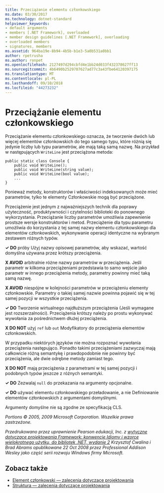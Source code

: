```yaml
---
title: Przeciążanie elementu członkowskiego
ms.date: 03/30/2017
ms.technology: dotnet-standard
helpviewer_keywords:
- default arguments
- members [.NET Framework], overloaded
- member design guidelines [.NET Framework], overloading
- overloaded members
- signatures, members
ms.assetid: 964ba19e-8b94-4b5b-b1e3-5a0b531a0bb1
author: rpetrusha
ms.author: ronpet
ms.openlocfilehash: 2127497d294cbfd4e1bb24d033f432378627ff13
ms.sourcegitcommit: 4b6490b2529707627ad77c3a43fbe64120397175
ms.translationtype: MT
ms.contentlocale: pl-PL
ms.lasthandoff: 09/10/2018
ms.locfileid: "44273232"
---
```

# <a name="member-overloading"></a>Przeciążanie elementu członkowskiego
Przeciążanie elementu członkowskiego oznacza, że tworzenie dwóch lub więcej elementów członkowskich do tego samego typu, które różnią się jedynie liczby lub typu parametrów, ale mają taką samą nazwę. Na przykład w następujących `WriteLine` jest przeciążona metoda:  
  
```  
public static class Console {  
    public void WriteLine();  
    public void WriteLine(string value);  
    public void WriteLine(bool value);  
    ...  
}  
```  
  
 Ponieważ metody, konstruktorów i właściwości indeksowanych może mieć parametrów, tylko te elementy Członkowskie mogą być przeciążone.  
  
 Przeciążenie jest jednym z najważniejszych technik dla poprawy użyteczność, produktywności i czytelności biblioteki do ponownego wykorzystania. Przeciążanie liczby parametrów umożliwia zapewnienie prostsze wersje konstruktorów i metod. Przeciążenie dla typu parametru umożliwia do korzystania z tej samej nazwy elementu członkowskiego dla elementów członkowskich, wykonywanie operacji identyczne na wybranym zestawem różnych typów.  
  
 **✓ DO** próby Użyj nazwy opisowej parametrów, aby wskazać, wartość domyślna używana przez krótszy przeciążenia.  
  
 **X AVOID** arbitralnie różne nazwy parametrów w przeciążenia. Jeśli parametr w kilkoma przeciążeniami przedstawia to samo wejście jako parametr w innego przeciążenia metody, parametry powinny mieć taką samą nazwę.  
  
 **X AVOID** niespójne w kolejności parametrów w przeciążeniu elementy członkowskie. Parametry o takiej samej nazwie powinna pojawić się w tej samej pozycji w wszystkie przeciążenia.  
  
 **✓ DO** Tworzenie wirtualnego najdłuższym przeciążenia (Jeśli wymagane jest rozszerzalności). Przeciążenia krótszy należy po prostu wykonywać wywołania za pośrednictwem dłużej przeciążenia.  
  
 **X DO NOT** użyj `ref` lub `out` Modyfikatory do przeciążenia elementów członkowskich.  
  
 W przypadku niektórych języków nie można rozpoznać wywołania przeciążenia następująco. Ponadto takimi przeciążeniami zazwyczaj mają całkowicie różną semantykę i prawdopodobnie nie powinny być przeciążenia, ale dwie odrębne metody zamiast tego.  
  
 **X DO NOT** mają przeciążenia z parametrami w tej samej pozycji i podobnych typów jeszcze z różnych semantyki.  
  
 **✓ DO** Zezwalaj `null` do przekazania na argumenty opcjonalne.  
  
 **✓ DO** używać elementu członkowskiego przeładowanie, a nie Definiowanie elementów członkowskich z argumentami domyślnymi.  
  
 Argumenty domyślne nie są zgodne ze specyfikacją CLS.  
  
 *Portions © 2005, 2009 Microsoft Corporation. Wszelkie prawa zastrzeżone.*  
  
 *Przedrukowano przez uprawnienie Pearson edukacji, Inc. z [wytyczne dotyczące projektowania Framework: konwencje Idiomy i wzorce wielokrotnego użytku, do bibliotek .NET, wydanie 2](https://www.informit.com/store/framework-design-guidelines-conventions-idioms-and-9780321545619) Krzysztof Cwalina i Brad Abrams opublikowane 22 Oct 2008 przez Professional Addison Wesley jako część serii rozwoju Windows firmy Microsoft.*  
  
## <a name="see-also"></a>Zobacz także

- [Element członkowski — zalecenia dotyczące projektowania](../../../docs/standard/design-guidelines/member.md)  
- [Struktura — zalecenia dotyczące projektowania](../../../docs/standard/design-guidelines/index.md)
